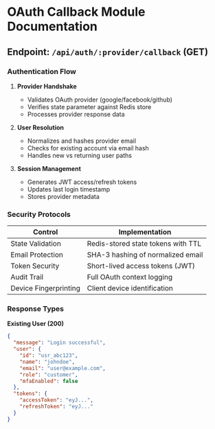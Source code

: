 # OAuth Callback Module Documentation

## Endpoint: `/api/auth/:provider/callback` (GET)

### Authentication Flow
1. **Provider Handshake**
   - Validates OAuth provider (google/facebook/github)
   - Verifies state parameter against Redis store
   - Processes provider response data

2. **User Resolution**
   - Normalizes and hashes provider email
   - Checks for existing account via email hash
   - Handles new vs returning user paths

3. **Session Management**
   - Generates JWT access/refresh tokens
   - Updates last login timestamp
   - Stores provider metadata

### Security Protocols
| Control               | Implementation |
|-----------------------|---------------|
| State Validation      | Redis-stored state tokens with TTL |
| Email Protection      | SHA-3 hashing of normalized email |
| Token Security        | Short-lived access tokens (JWT) |
| Audit Trail           | Full OAuth context logging |
| Device Fingerprinting | Client device identification |

### Response Types

**Existing User (200)**
```json
{
  "message": "Login successful",
  "user": {
    "id": "usr_abc123",
    "name": "johndoe",
    "email": "user@example.com",
    "role": "customer",
    "mfaEnabled": false
  },
  "tokens": {
    "accessToken": "eyJ...",
    "refreshToken": "eyJ..."
  }
}